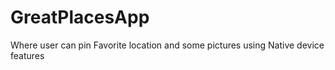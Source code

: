 # GreatPlacesApp
 Where user can pin Favorite location and some pictures using Native device features
